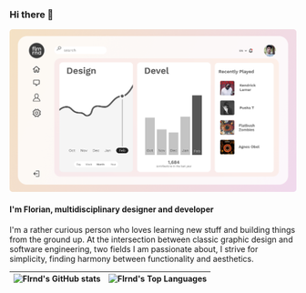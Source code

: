 ### Hi there 👋

![Dashboard design mock simulating a real app UI with Florian profile](https://raw.githubusercontent.com/flrnd/flrnd/master/flrnd_dashboard_profile.png)

#### I'm Florian, multidisciplinary designer and developer

I'm a rather curious person who loves learning new stuff and building things from the ground up. At the intersection between classic graphic design and software engineering, two fields I am passionate about, I strive for simplicity, finding harmony between functionality and aesthetics.

| ![Flrnd's GitHub stats](https://github-readme-stats-flrnd.vercel.app/api?username=flrnd&count_private=true&show_icons=true&hide_border=true) | ![Flrnd's Top Languages](https://github-readme-stats-flrnd.vercel.app/api/top-langs/?username=flrnd&layout=compact&count_private=true&hide_border=true&&langs_count=5&exclude_repo=github-readme-stats,dotfiles)
| ---- | ---- |





